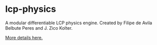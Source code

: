 # lcp-physics

A modular differentiable LCP physics engine. Created by Filipe de Avila Belbute Peres and J. Zico Kolter.

[More details here.](https://drive.google.com/file/d/1K8t4gQExFXbuG4F9Zd2_30Y5wtpdEST7/view) 
